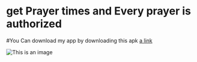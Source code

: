 # get Prayer times and Every prayer is authorized
#You Can download my app by downloading this apk
[a link](https://drive.google.com/drive/my-drive?fbclid=IwAR3LCImUtqyfzw2gP6b45yO4gqg6DT-HohP-N18XJK02e9R1Rqam5gFj564&direction=a)

![This is an image](https://github.com/Ahmed-Ibrahim-30/Prayer-times-App/blob/master/screenshot.gif?raw=true)


